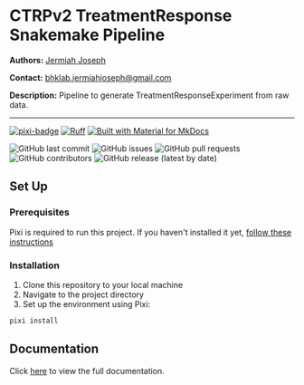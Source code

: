 # CTRPv2 TreatmentResponse Snakemake Pipeline

**Authors:** [Jermiah Joseph](https://github.com/jjjermiah)

**Contact:** [bhklab.jermiahjoseph@gmail.com](mailto:bhklab.jermiahjoseph@gmail.com)

**Description:** Pipeline to generate TreatmentResponseExperiment from raw data.

--------------------------------------

[![pixi-badge](https://img.shields.io/endpoint?url=https://raw.githubusercontent.com/prefix-dev/pixi/main/assets/badge/v0.json&style=flat-square)](https://github.com/prefix-dev/pixi)
[![Ruff](https://img.shields.io/endpoint?url=https://raw.githubusercontent.com/astral-sh/ruff/main/assets/badge/v2.json&style=flat-square)](https://github.com/astral-sh/ruff)
[![Built with Material for MkDocs](https://img.shields.io/badge/mkdocs--material-gray?logo=materialformkdocs&style=flat-square)](https://github.com/squidfunk/mkdocs-material)

![GitHub last commit](https://img.shields.io/github/last-commit/BHKLAB-DataProcessing/ctrpv2-treatmentresponse-snakemake?style=flat-square)
![GitHub issues](https://img.shields.io/github/issues/BHKLAB-DataProcessing/ctrpv2-treatmentresponse-snakemake?style=flat-square)
![GitHub pull requests](https://img.shields.io/github/issues-pr/BHKLAB-DataProcessing/ctrpv2-treatmentresponse-snakemake?style=flat-square)
![GitHub contributors](https://img.shields.io/github/contributors/BHKLAB-DataProcessing/ctrpv2-treatmentresponse-snakemake?style=flat-square)
![GitHub release (latest by date)](https://img.shields.io/github/v/release/BHKLAB-DataProcessing/ctrpv2-treatmentresponse-snakemake?style=flat-square)

## Set Up

### Prerequisites

Pixi is required to run this project.
If you haven't installed it yet, [follow these instructions](https://pixi.sh/latest/)

### Installation

1. Clone this repository to your local machine
2. Navigate to the project directory
3. Set up the environment using Pixi:

```bash
pixi install
```

## Documentation

Click [here](https://BHKLAB-DataProcessing.github.io/ctrpv2-treatmentresponse-snakemake) to view the full documentation.
